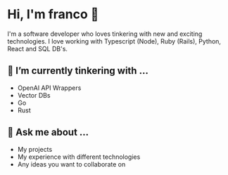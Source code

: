 # Hi, I'm franco 👋

I'm a software developer who loves tinkering with new and exciting technologies. I love working with Typescript (Node), Ruby (Rails), Python, React and SQL DB's.

## 🌱 I’m currently tinkering with ...

- OpenAI API Wrappers
- Vector DBs
- Go
- Rust

## 💬 Ask me about ...

- My projects
- My experience with different technologies
- Any ideas you want to collaborate on
